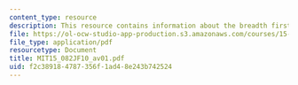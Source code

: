 ```yaml
---
content_type: resource
description: This resource contains information about the breadth first search.
file: https://ol-ocw-studio-app-production.s3.amazonaws.com/courses/15-082j-network-optimization-fall-2010/f2c389184787356f1ad48e243b742524_MIT15_082JF10_av01.pdf
file_type: application/pdf
resourcetype: Document
title: MIT15_082JF10_av01.pdf
uid: f2c38918-4787-356f-1ad4-8e243b742524
---
```


